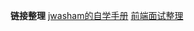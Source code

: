 **链接整理**
[jwasham的自学手册](https://github.com/jwasham/coding-interview-university/blob/master/translations/README-cn.md)
[前端面试整理](https://github.com/CavsZhouyou/Front-End-Interview-Notebook)